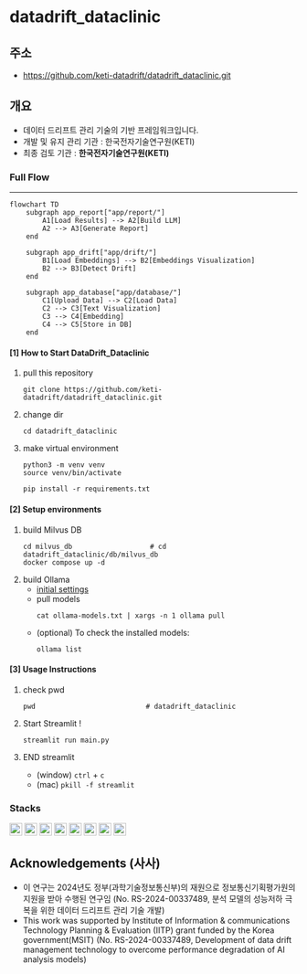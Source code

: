 # datadrift_dataclinic

## 주소
- https://github.com/keti-datadrift/datadrift_dataclinic.git

## 개요
- 데이터 드리프트 관리 기술의 기반 프레임워크입니다.
- 개발 및 유지 관리 기관 : 한국전자기술연구원(KETI)
- 최종 검토 기관 : __한국전자기술연구원(KETI)__

### Full Flow
--------
```mermaid
flowchart TD
    subgraph app_report["app/report/"]
        A1[Load Results] --> A2[Build LLM]
        A2 --> A3[Generate Report]
    end

    subgraph app_drift["app/drift/"]
        B1[Load Embeddings] --> B2[Embeddings Visualization]
        B2 --> B3[Detect Drift]
    end

    subgraph app_database["app/database/"]
        C1[Upload Data] --> C2[Load Data]
        C2 --> C3[Text Visualization]
        C3 --> C4[Embedding]
        C4 --> C5[Store in DB]
    end
```


#### [1] How to Start DataDrift_Dataclinic 
1. pull this repository
    ```
    git clone https://github.com/keti-datadrift/datadrift_dataclinic.git
    ```
2. change dir
    ```
    cd datadrift_dataclinic
    ```
3. make virtual environment
    ```
    python3 -m venv venv
    source venv/bin/activate

    pip install -r requirements.txt
    ```

#### [2] Setup environments

1. build Milvus DB
    ```
    cd milvus_db                   # cd datadrift_dataclinic/db/milvus_db
    docker compose up -d
    ```
2. build Ollama
    - [initial settings](docs/build_ollama.md)
    - pull models
        ```
        cat ollama-models.txt | xargs -n 1 ollama pull
        ```
    - (optional) To check the installed models:
        ```
        ollama list
        ```

#### [3] Usage Instructions
1. check pwd
    ```
    pwd                           # datadrift_dataclinic
    ```
2. Start Streamlit !
    ```
    streamlit run main.py
    ```
3. END streamlit 

    - (window) `ctrl` + `c`
    - (mac) `pkill -f streamlit`

### Stacks
<img src="https://img.shields.io/badge/Streamlit-FF4B4B?style=for-the-badge&logo=Streamlit&logoColor=white" height="22"> <img src="https://img.shields.io/badge/Pytorch-EE4C2C?style=for-the-badge&logo=Pytorch&logoColor=white" height="22"> <img src="https://img.shields.io/badge/HuggingFace-FFD21E?style=for-the-badge&logo=HuggingFace&logoColor=white" height="22"> <img src="https://img.shields.io/badge/Python-3776AB?style=for-the-badge&logo=Python&logoColor=white" height="22"> <img src="https://img.shields.io/badge/HTML5-E34F26?style=for-the-badge&logo=HTML5&logoColor=white" height="22"> <img src="https://img.shields.io/badge/Milvus-00A1EA?style=for-the-badge&logo=Milvus&logoColor=white" height="22"> <img src="https://img.shields.io/badge/Ollama-000000?style=for-the-badge&logo=Ollama&logoColor=white" height="22"> <img src="https://img.shields.io/badge/LangChain-1C3C3C?style=for-the-badge&logo=LangChain&logoColor=white" height="22">



## Acknowledgements (사사)
- 이 연구는 2024년도 정부(과학기술정보통신부)의 재원으로 정보통신기획평가원의 지원을 받아 수행된 연구임 (No. RS-2024-00337489, 분석 모델의 성능저하 극복을 위한 데이터 드리프트 관리 기술 개발)
- This work was supported by Institute of Information & communications Technology Planning & Evaluation (IITP) grant funded by the Korea government(MSIT) (No. RS-2024-00337489, Development of data drift management technology to overcome performance degradation of AI analysis models)
